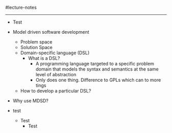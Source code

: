 #lecture-notes 

---
- Test

- Model driven software development
	- Problem space
	- Solution Space
	- Domain-specific language (DSL)
		- What is a DSL? 
			- A programming language targeted to a specific problem domain that models the syntax and semantics at the same level of abstraction
			- Only does one thing. Difference to GPLs which can to more tings
	- How to develop a particular DSL? 
- Why use MDSD? 


- test 
	- Test
		- Test


